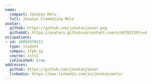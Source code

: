 ```yaml
---
name:
  compact: Jônatas Melo
  full: Jônatas Clementino Melo
avatar:
  github: https://github.com/jonatasjsonar.png
  githubUC: https://avatars.githubusercontent.com/u/44783139?v=4
occupations:
- id: 20092370211
  type: student
  campus: ifpb-jp
  course: cstsi
  isFinished: true
addresses:
  github: https://github.com/jonatasjsonar
  linkedin: https://www.linkedin.com/in/jonatascmelo/
---
```


